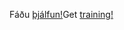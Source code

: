 <span data-ttu-id="6b9f7-101">Fáðu [þjálfun!](/learn/browse/?products=dynamics-business-central)</span><span class="sxs-lookup"><span data-stu-id="6b9f7-101">Get [training!](/learn/browse/?products=dynamics-business-central)</span></span>

